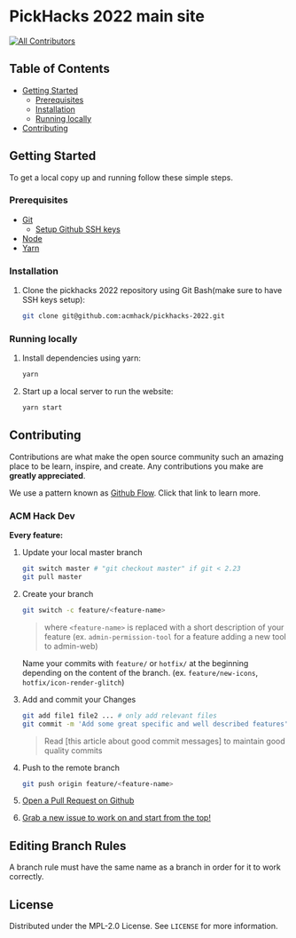 # PickHacks 2022 main site

<!-- ALL-CONTRIBUTORS-BADGE:START - Do not remove or modify this section -->

[![All Contributors](https://img.shields.io/badge/all_contributors-7-orange.svg?style=flat-square)](#contributors-)

<!-- ALL-CONTRIBUTORS-BADGE:END -->
<!-- [View Live](https://mstacm.org) | -->

<!-- TABLE OF CONTENTS -->

## Table of Contents

- [Getting Started](#getting-started)
  - [Prerequisites](#prerequisites)
  - [Installation](#installation)
  - [Running locally](#running-locally)
- [Contributing](#contributing)

<!-- GETTING STARTED -->

## Getting Started

To get a local copy up and running follow these simple steps.

### Prerequisites

- [Git](https://git-scm.com/download/)
  - [Setup Github SSH keys](https://docs.github.com/en/authentication/connecting-to-github-with-ssh/generating-a-new-ssh-key-and-adding-it-to-the-ssh-agent)
- [Node](https://nodejs.org/en/)
- [Yarn](https://classic.yarnpkg.com/lang/en/docs/install/#windows-stable)

### Installation

1. Clone the pickhacks 2022 repository using Git Bash(make sure to have SSH keys setup):
   ```bash 
   git clone git@github.com:acmhack/pickhacks-2022.git
   ```



### Running locally
1. Install dependencies using yarn:
   ```bash 
   yarn
   ```
2. Start up a local server to run the website:
   ```bash
   yarn start 
   ```
<!-- CONTRIBUTING -->


## Contributing

Contributions are what make the open source community such an amazing place to
be learn, inspire, and create. Any contributions you make are **greatly
appreciated**.

We use a pattern known as [Github Flow](https://guides.github.com/introduction/flow/). Click that link to learn more.

### ACM Hack Dev

**Every feature:**

1. Update your local master branch
   ```bash
   git switch master # "git checkout master" if git < 2.23
   git pull master
   ```
2. Create your branch

   ```bash
   git switch -c feature/<feature-name>
   ```

   > where `<feature-name>` is replaced with a short description of
   > your feature (ex. `admin-permission-tool` for a feature adding a new tool to admin-web)

   Name your commits with `feature/` or `hotfix/` at the beginning depending on the content of the branch. (ex. `feature/new-icons`, `hotfix/icon-render-glitch`)

3. Add and commit your Changes
   ```bash
   git add file1 file2 ... # only add relevant files
   git commit -m 'Add some great specific and well described features' # After the "-m" goes the commit message
   ```
   > Read [this article about good commit messages] to maintain good quality commits
4. Push to the remote branch
   ```bash
   git push origin feature/<feature-name>
   ```
5. [Open a Pull Request on Github](https://github.com/acmhack/pickhacks-2022/pulls)
6. [Grab a new issue to work on and start from the top!](https://github.com/acmhack/pickhacks-2022/issues)

<!-- Branch Rules -->

## Editing Branch Rules

A branch rule must have the same name as a branch in order for it to work correctly.

<!-- LICENSE -->

## License

Distributed under the MPL-2.0 License. See `LICENSE` for more information.
